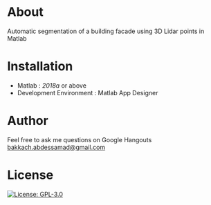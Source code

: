 # About
Automatic segmentation of a building facade using 3D Lidar points in Matlab
# Installation
- Matlab : *2018a* or above
- Development Environment : Matlab App Designer
# Author
Feel free to ask me questions on Google Hangouts bakkach.abdessamad@gmail.com
# License
[![License: GPL-3.0](https://img.shields.io/badge/License-GPLv3-blue.svg)](https://github.com/sambakk/facade-3d-lidar-modeling/blob/master/LICENSE)    



